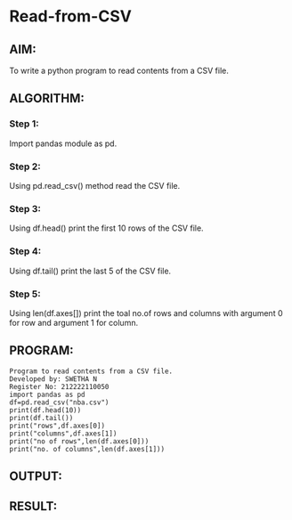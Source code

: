 # Read-from-CSV
## AIM:

To write a python program to read contents from a CSV file.
## ALGORITHM:

### Step 1:
Import pandas module as pd.
### Step 2:
Using pd.read_csv() method read the CSV file.
### Step 3:
Using df.head() print the first 10 rows of the CSV file.
### Step 4:
Using df.tail() print the last 5 of the CSV file.
### Step 5:
Using len(df.axes[]) print the toal no.of rows and columns with argument 0 for row and argument 1 for column.

## PROGRAM:
```
Program to read contents from a CSV file.
Developed by: SWETHA N
Register No: 212222110050
import pandas as pd
df=pd.read_csv("nba.csv")
print(df.head(10))
print(df.tail())
print("rows",df.axes[0])
print("columns",df.axes[1])
print("no of rows",len(df.axes[0]))
print("no. of columns",len(df.axes[1]))
```
## OUTPUT:


## RESULT:
